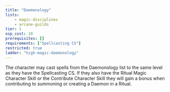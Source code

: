 ```yaml
---
title: "Daemonology"
lists:
    - magic-disciplines
    - arcane-guilds
tier: 1
osp_cost: 10
prerequisites: []
requirements: ["Spellcasting CS"]
restricted: true
ladder: "high-magic-daemonology"
---
```

The character may cast spells from the Daemonology list to the same level as they have the Spellcasting CS. If they also have the Ritual Magic Character Skill or the Contribute Character Skill they will gain a bonus when contributing to summoning or creating a Daemon in a Ritual.